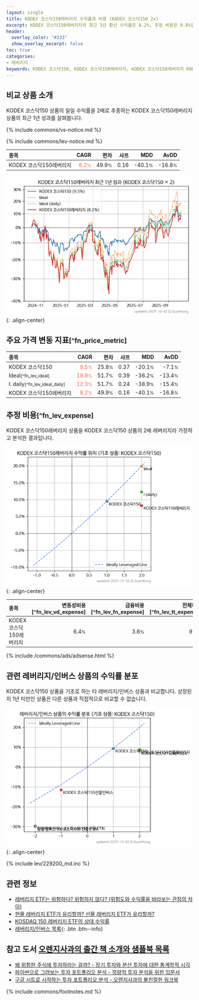 ```yaml
---
layout: single
title: KODEX 코스닥150레버리지 수익률과 비용 (KODEX 코스닥150 2x)
excerpt: KODEX 코스닥150레버리지의 최근 1년 환산 수익률은 8.2%, 추정 비용은 9.8%입니다.
header:
  overlay_color: "#333"
  show_overlay_excerpt: false
toc: true
categories:
- 레버리지
keywords: KODEX 코스닥150, KODEX 코스닥150레버리지, KODEX 코스닥150레버리지 KODEX 코스닥150 비교, 233740, 229200, 233740 233740 비교
---
```


## 비교 상품 소개


KODEX 코스닥150 상품의 일일 수익률을 2배로 추종하는 KODEX 코스닥150레버리지 상품의 최근 1년 성과를 살펴봅니다.





{% include commons/vs-notice.md %}

{% include commons/lev-notice.md %}

| **종목** | **CAGR** | **편차** | **샤프** | **MDD** | **AvDD** |
| :------------ | ------: | -----------: | -------: | ------: | -------: |
| KODEX 코스닥150레버리지 | <span style="color: tomato">8.2<small>%</small></span> | 49.9<small>%</small> | 0.16 | -40.1<small>%</small> | -16.8<small>%</small> |

<!-- more -->


![KODEX 코스닥150레버리지](/lev/images/233740.png){: .align-center}


## 주요 가격 변동 지표<small>[^fn_price_metric]</small>


| **종목** | **CAGR** | **편차** | **샤프** | **MDD** | **AvDD** |
| :------------ | ------: | -----------: | -------: | ------: | -------: |
| KODEX 코스닥150 | <span style="color: tomato">9.5<small>%</small></span> | 25.8<small>%</small> | 0.37 | -20.1<small>%</small> | -7.1<small>%</small> |
| Ideal<small>[^fn_lev_ideal]</small> | <span style="color: tomato">19.9<small>%</small></span> | 51.7<small>%</small> | 0.39 | -36.2<small>%</small> | -13.4<small>%</small> |
| I. daily<small>[^fn_lev_ideal_daily]</small> | <span style="color: tomato">12.3<small>%</small></span> | 51.7<small>%</small> | 0.24 | -38.9<small>%</small> | -15.4<small>%</small> |
| KODEX 코스닥150레버리지 | <span style="color: tomato">8.2<small>%</small></span> | 49.9<small>%</small> | 0.16 | -40.1<small>%</small> | -16.8<small>%</small> |


## 추정 비용<small>[^fn_lev_expense]</small><a id="expense"></a>

KODEX 코스닥150레버리지 상품을 KODEX 코스닥150 상품의 2배 레버리지라 가정하고 분석한 결과입니다.

![KODEX 코스닥150레버리지](/lev/images/233740_ideal.png){: .align-center}

| **종목** | **변동성비용**[^fn_lev_vd_expense] | **금융비용**[^fn_lev_fn_expense] | **전체비용**[^fn_lev_tt_expense] |
| :------------ | ------: | -----------: | -------: |
| KODEX 코스닥150레버리지 | 6.4<small>%</small> | 3.6<small>%</small> | 9.8<small>%</small> |

{% include /commons/ads/adsense.html %}



## 관련 레버리지/인버스 상품의 수익률 분포

KODEX 코스닥150 상품을 기초로 하는 타 레버리지/인버스 상품과 비교합니다. 상장된지 1년 미만인 상품은 다른 상품과 직접적으로 비교할 수 없습니다.

![KODEX 코스닥150](/lev/images/229200_ideal.png){: .align-center}

{% include lev/229200_md.inc %}


## 관련 정보

- [레버리지 ETF는 위험하다? 위험하지 않다? (위험도와 수익률을 바라보는 관점의 차이)](https://kongdori.tistory.com/182)
- [현물 레버리지 ETF가 유리할까? 선물 레버리지 ETF가 유리할까?](https://kongdori.tistory.com/149)
- [KOSDAQ 150 레버리지 ETF의 상대 수익률](https://kongdori.tistory.com/48)
- [레버리지/인버스 목록](/lev/){: .btn .btn--info}


## 참고 도서 [오렌지사과의 출간 책 소개와 샘플북 목록](https://kongdori.tistory.com/691)

- [왜 위험한 주식에 투자하라는 걸까? - 장기 투자와 분산 투자에 대한 통계학적 시각](https://kongdori.tistory.com/421)
- [파이썬으로 그려보는 투자 포트폴리오 분석  - 정량적 투자 분석을 위한 입문서](https://kongdori.tistory.com/643)
- [구글 시트로 시작하는 투자 포트폴리오 분석 - 오렌지사과의 불친절한 워크북](https://kongdori.tistory.com/449)

{% include commons/footnotes.md %}